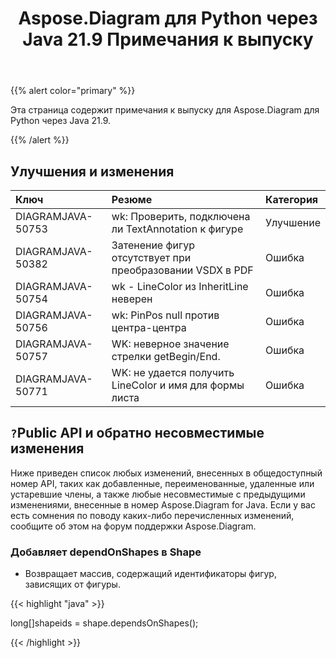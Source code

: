﻿---
title: Aspose.Diagram для Python через Java 21.9 Примечания к выпуску
type: docs
weight: 6
url: /ru/java/aspose-diagram-for-python-via-java-21-9-release-notes/
---
{{% alert color="primary" %}}

Эта страница содержит примечания к выпуску для Aspose.Diagram для Python через Java 21.9.

{{% /alert %}}
## **Улучшения и изменения**  ##

|**Ключ**|**Резюме**|**Категория**|
|:- |:- |:- |
|DIAGRAMJAVA-50753|wk: Проверить, подключена ли TextAnnotation к фигуре|Улучшение|
|DIAGRAMJAVA-50382|Затенение фигур отсутствует при преобразовании VSDX в PDF|Ошибка|
|DIAGRAMJAVA-50754|wk - LineColor из InheritLine неверен|Ошибка|
|DIAGRAMJAVA-50756|wk: PinPos null против центра-центра|Ошибка|
|DIAGRAMJAVA-50757|WK: неверное значение стрелки getBegin/End.|Ошибка|
|DIAGRAMJAVA-50771|WK: не удается получить LineColor и имя для формы листа|Ошибка|
## `?`**Public API и обратно несовместимые изменения**
Ниже приведен список любых изменений, внесенных в общедоступный номер API, таких как добавленные, переименованные, удаленные или устаревшие члены, а также любые несовместимые с предыдущими изменениями, внесенные в номер Aspose.Diagram for Java. Если у вас есть сомнения по поводу каких-либо перечисленных изменений, сообщите об этом на форум поддержки Aspose.Diagram.

### **Добавляет dependOnShapes в Shape**
- Возвращает массив, содержащий идентификаторы фигур, зависящих от фигуры.



{{< highlight "java" >}}

long[]shapeids = shape.dependsOnShapes();

{{< /highlight >}}